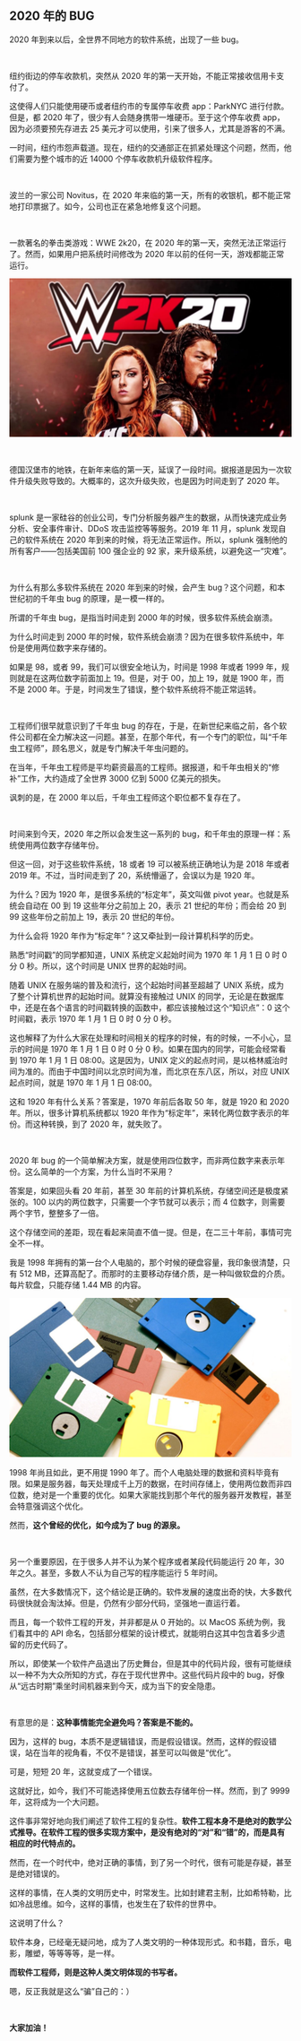 ## 2020 年的 BUG

2020 年到来以后，全世界不同地方的软件系统，出现了一些 bug。

<br/>

纽约街边的停车收款机，突然从 2020 年的第一天开始，不能正常接收信用卡支付了。

这使得人们只能使用硬币或者纽约市的专属停车收费 app：ParkNYC 进行付款。但是，都 2020 年了，很少有人会随身携带一堆硬币。至于这个停车收费 app，因为必须要预先存进去 25 美元才可以使用，引来了很多人，尤其是游客的不满。

一时间，纽约市怨声载道。现在，纽约的交通部正在抓紧处理这个问题，然而，他们需要为整个城市的近 14000 个停车收款机升级软件程序。

<br/>

波兰的一家公司 Novitus，在 2020 年来临的第一天，所有的收银机，都不能正常地打印票据了。如今，公司也正在紧急地修复这个问题。

<br/>

一款著名的拳击类游戏：WWE 2k20，在 2020 年的第一天，突然无法正常运行了。然而，如果用户把系统时间修改为 2020 年以前的任何一天，游戏都能正常运行。

![wwe2k20](wwe2k20.jpg)

<br/>

德国汉堡市的地铁，在新年来临的第一天，延误了一段时间。据报道是因为一次软件升级失败导致的。大概率的，这次升级失败，也是因为时间走到了 2020 年。

<br/>

splunk 是一家硅谷的创业公司，专门分析服务器产生的数据，从而快速完成业务分析、安全事件审计、DDoS 攻击监控等等服务。2019 年 11 月，splunk 发现自己的软件系统在 2020 年到来的时候，将无法正常运作。所以，splunk 强制他的所有客户——包括美国前 100 强企业的 92 家，来升级系统，以避免这一“灾难”。

<br/>

为什么有那么多软件系统在 2020 年到来的时候，会产生 bug？这个问题，和本世纪初的千年虫 bug 的原理，是一模一样的。

所谓的千年虫 bug，是指当时间走到 2000 年的时候，很多软件系统会崩溃。

为什么时间走到 2000 年的时候，软件系统会崩溃？因为在很多软件系统中，年份是使用两位数字来存储的。

如果是 98，或者 99，我们可以很安全地认为，时间是 1998 年或者 1999 年，规则就是在这两位数字前面加上 19。但是，对于 00，加上 19，就是 1900 年，而不是 2000 年。于是，时间发生了错误，整个软件系统将不能正常运转。

<br/>

工程师们很早就意识到了千年虫 bug 的存在，于是，在新世纪来临之前，各个软件公司都在全力解决这一问题。甚至，在那个年代，有一个专门的职位，叫“千年虫工程师”，顾名思义，就是专门解决千年虫问题的。

在当年，千年虫工程师是平均薪资最高的工程师。据报道，和千年虫相关的“修补”工作，大约造成了全世界 3000 亿到 5000 亿美元的损失。

讽刺的是，在 2000 年以后，千年虫工程师这个职位都不复存在了。

<br/>

时间来到今天，2020 年之所以会发生这一系列的 bug，和千年虫的原理一样：系统使用两位数字存储年份。

但这一回，对于这些软件系统，18 或者 19 可以被系统正确地认为是 2018 年或者 2019 年。不过，当时间走到了 20，系统懵逼了，会误以为是 1920 年。

为什么？因为 1920 年，是很多系统的“标定年”，英文叫做 pivot year。也就是系统会自动在 00 到 19 这些年分之前加上 20，表示 21 世纪的年份；而会给 20 到 99 这些年份之前加上 19，表示 20 世纪的年份。

为什么会将 1920 年作为“标定年”？这又牵扯到一段计算机科学的历史。

熟悉“时间戳”的同学都知道，UNIX 系统定义起始时间为 1970 年 1 月 1 日 0 时 0 分 0 秒。所以，这个时间是 UNIX 世界的起始时间。

随着 UNIX 在服务端的普及和流行，这个起始时间甚至超越了 UNIX 系统，成为了整个计算机世界的起始时间。就算没有接触过 UNIX 的同学，无论是在数据库中，还是在各个语言的时间戳转换的函数中，都应该接触过这个“知识点”：0 这个时间戳，表示 1970 年 1 月 1 日 0 时 0 分 0 秒。

这也解释了为什么大家在处理和时间相关的程序的时候，有的时候，一不小心，显示的时间是 1970 年 1 月 1 日 0 时 0 分 0 秒。如果在国内的同学，可能会经常看到 1970 年 1 月 1 日 08:00。这是因为，UNIX 定义的起点时间，是以格林威治时间为准的。而由于中国时间以北京时间为准，而北京在东八区，所以，对应 UNIX 起点时间，就是 1970 年 1 月 1 日 08:00。

这和 1920 年有什么关系？答案是，1970 年前后各取 50 年，就是 1920 和 2020 年。所以，很多计算机系统都以 1920 年作为“标定年”，来转化两位数字表示的年份。而这种转换，到了 2020 年，就失败了。

<br/>

2020 年 bug 的一个简单解决方案，就是使用四位数字，而非两位数字来表示年份。这么简单的一个方案，为什么当时不采用？

答案是，如果回头看 20 年前，甚至 30 年前的计算机系统，存储空间还是极度紧张的。100 以内的两位数字，只需要一个字节就可以表示；而 4 位数字，则需要两个字节，整整多了一倍。

这个存储空间的差距，现在看起来简直不值一提。但是，在二三十年前，事情可完全不一样。

我是 1998 年拥有的第一台个人电脑的，那个时候的硬盘容量，我印象很清楚，只有 512 MB，还算高配了。而那时的主要移动存储介质，是一种叫做软盘的介质。每片软盘，只能存储 1.44 MB 的内容。

![floppy](floppy.jpg)

1998 年尚且如此，更不用提 1990 年了。而个人电脑处理的数据和资料毕竟有限。如果是服务器，每天处理成千上万的数据，在时间存储上，使用两位数而非四位数，绝对是一个重要的优化。如果大家能找到那个年代的服务器开发教程，甚至会特意强调这个优化。

然而，**这个曾经的优化，如今成为了 bug 的源泉。**

<br/>

另一个重要原因，在于很多人并不认为某个程序或者某段代码能运行 20 年，30 年之久。甚至，多数人不认为自己写的程序能运行 5 年时间。

虽然，在大多数情况下，这个结论是正确的。软件发展的速度出奇的快，大多数代码很快就会淘汰掉。但是，仍然有少部分代码，坚强地一直运行着。

而且，每一个软件工程的开发，并非都是从 0 开始的。以 MacOS 系统为例，我们看其中的 API 命名，包括部分框架的设计模式，就能明白这其中包含着多少遗留的历史代码了。

所以，即使某一个软件产品退出了历史舞台，但是其中的代码片段，很有可能继续以一种不为大众所知的方式，存在于现代世界中。这些代码片段中的 bug，好像从“远古时期”乘坐时间机器来到今天，成为当下的安全隐患。

<br/>

有意思的是：**这种事情能完全避免吗？答案是不能的。**

因为，这样的 bug，本质不是逻辑错误，而是假设错误。然而，这样的假设错误，站在当年的视角看，不仅不是错误，甚至可以叫做是“优化”。

可是，短短 20 年，这就变成了一个错误。

这就好比，如今，我们不可能选择使用五位数去存储年份一样。然而，到了 9999 年，这将成为一个大问题。

这件事非常好地向我们阐述了软件工程的复杂性。**软件工程本身不是绝对的数学公式推导。在软件工程的很多实现方案中，是没有绝对的“对”和“错”的，而是具有相应的时代特点的。**

然而，在一个时代中，绝对正确的事情，到了另一个时代，很有可能是存疑，甚至是绝对错误的。

这样的事情，在人类的文明历史中，时常发生。比如封建君主制，比如希特勒，比如冷战思维。如今，这样的事情，也发生在了软件的世界中。

这说明了什么？

软件本身，已经毫无疑问地，成为了人类文明的一种体现形式。和书籍，音乐，电影，雕塑，等等等等，是一样。

**而软件工程师，则是这种人类文明体现的书写者。**

嗯，反正我就是这么“骗”自己的：）

<br/>

**大家加油！**